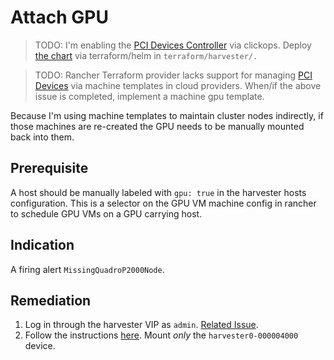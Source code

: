 # Attach GPU

> TODO: I'm enabling the [PCI Devices Controller](https://docs.harvesterhci.io/v1.2/advanced/addons/pcidevices) via clickops.  Deploy [the chart](https://github.com/harvester/charts/blob/master/charts/harvester-pcidevices-controller/values.yaml) via terraform/helm in `terraform/harvester/.`

> TODO: Rancher Terraform provider lacks support for managing [PCI Devices](https://github.com/rancher/terraform-provider-rancher2/issues/1030) via machine templates in cloud providers.  When/if the above issue is completed, implement a machine gpu template.

Because I'm using machine templates to maintain cluster nodes indirectly, if those machines are re-created the GPU needs to be manually mounted back into them.

## Prerequisite

A host should be manually labeled with `gpu: true` in the harvester hosts configuration.  This is a selector on the GPU VM machine config in rancher to schedule GPU VMs on a GPU carrying host.

## Indication

A firing alert `MissingQuadroP2000Node`.

## Remediation

1. Log in through the harvester VIP as `admin`. [Related Issue](https://github.com/harvester/harvester/issues/4650).
1. Follow the instructions [here](https://docs.harvesterhci.io/v1.2/advanced/addons/pcidevices#attaching-pci-devices-to-a-vm).  Mount _only_ the `harvester0-000004000` device.

